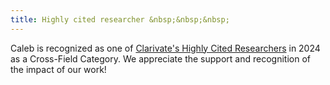 ```yaml
---
title: Highly cited researcher &nbsp;&nbsp;&nbsp;
---
```


Caleb is recognized as one of [Clarivate's Highly Cited Researchers](https://clarivate.com/highly-cited-researchers/)
in 2024 as a Cross-Field Category. We appreciate the support and recognition of the impact of our work! 
